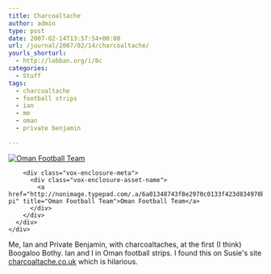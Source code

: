 ```yaml
---
title: Charcoaltache
author: admin
type: post
date: 2007-02-14T13:57:54+00:00
url: /journal/2007/02/14/charcoaltache/
yourls_shorturl:
  - http://lobban.org/i/8c
categories:
  - Stuff
tags:
  - charcoaltache
  - football strips
  - ian
  - me
  - oman
  - private benjamin

---
```

<div class="vox-enclosure vox-enclosure-center vox-enclosure-large vox-photo-enclosure">
  <div class="vox-enclosure-inner">
    <div class="vox-enclosure-list">
      <div class="vox-enclosure-item vox-photo-asset vox-last">
        <div class="vox-enclosure-image">
          <a href="http://nonimage.typepad.com/.a/6a01348743f8e2970c0133f423d834970b-pi" title="Oman Football Team"><img alt="Oman Football Team" class="asset asset-image at-xid-6a01348743f8e2970c0133f423d834970b" src="http://nonimage.typepad.com/.a/6a01348743f8e2970c0133f423d834970b-320pi" /></a>
        </div>
        
        <div class="vox-enclosure-meta">
          <div class="vox-enclosure-asset-name">
            <a href="http://nonimage.typepad.com/.a/6a01348743f8e2970c0133f423d834970b-pi" title="Oman Football Team">Oman Football Team</a>
          </div>
        </div>
      </div>
    </div>
  </div>
</div>

<div>
  Me, Ian and Private Benjamin, with charcoaltaches, at the first (I think) Boogaloo Bothy. Ian and I in Oman football strips. I found this on Susie's site <a href="http://www.charcoaltache.co.uk">charcoaltache.co.uk</a> which is hilarious.
</div>